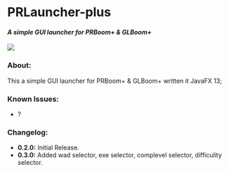# PRLauncher-plus
#### *A simple GUI launcher for PRBoom+ & GLBoom+*

![](https://i.imgur.com/ii2CiuF.png)

### About:
This a simple GUI launcher for PRBoom+ & GLBoom+ written it JavaFX 13;
 
 ### Known Issues:
 - ?
 
 ### Changelog:
 - **0.2.0:** Initial Release.
 - **0.3.0:** Added wad selector, exe selector, complevel selector, difficulity selector.

